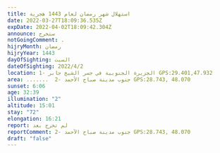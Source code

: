 ```yaml
---
title: استهلال شهر رمضان لعام 1443 هجرية
date: 2022-03-27T18:09:36.535Z
expDate: 2022-04-02T18:09:42.304Z
announce: ستخرج
notGoingComment: .
hijryMonth: رمضان
hijryYear: 1443
dayOfSighting: السبت
dateOfSighting: 2022/4/2
location: 1- الجزيرة الجنوبية في جسر الشيخ جابر GPS:29.401,47.932
area: .......  2- جنوب مدينة صباح الأحمد GPS:28.743, 48.070
sunset: 6:06
age: 32:39
illumination: "2"
altitude: 15:01
stay: "72"
elongation: 16:21
report: لم تخرج بعد
reportComment: 2- جنوب مدينة صباح الآحمد GPS:28.743, 48.070
draft: "false"
---
```

